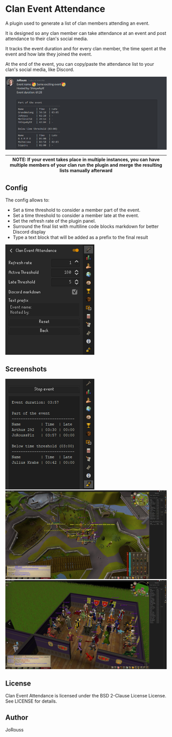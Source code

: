 Clan Event Attendance
=====================

A plugin used to generate a list of clan members attending an event.

It is designed so any clan member can take attendance at an event and post attendance to their clan's social media.

It tracks the event duration and for every clan member, the time spent at the event and how late they joined the event.

At the end of the event, you can copy/paste the attendance list to your clan's social media, like Discord.

![Discord report](/assets/ClanEventAttendance6.png "Discord report")

| NOTE: If your event takes place in multiple instances, you can have multiple members of your clan run the plugin and merge the resulting lists manually afterward |
| --- |

Config
------

The config allows to:
- Set a time threshold to consider a member part of the event.
- Set a time threshold to consider a member late at the event.
- Set the refresh rate of the plugin panel.
- Surround the final list with multiline code blocks markdown for better Discord display
- Type a text block that will be added as a prefix to the final result

![Config Page](/assets/ClanEventAttendance5.png "Config Page")

Screenshots
-----------

![Fake event](/assets/ClanEventAttendance4.png "Fake event")
![Event1](/assets/ClanEventExample1.jpg "Event1")
![Event2](/assets/ClanEventExample2.jpg "Event2")

License
-------
Clan Event Attendance is licensed under the BSD 2-Clause License License. See LICENSE for details.

Author
------
JoRouss